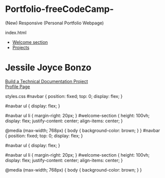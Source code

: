 # Portfolio-freeCodeCamp-
(New) Responsive (Personal Portfolio Webpage)

index.html

<nav id="navbar">
  <ul>
    <li><a href="#welcome_section">Welcome section</a></li>
    <li><a href="#projects">Projects</a></li>
  </ul>
</nav>
<div id="welcome-section">
  <h1>Jessile Joyce Bonzo</h1>
</div>
<div id="projects">
  <div class="project-tile"><a href="https://codepen.io/jessilebonzo/details/gOeyXbN">Build a Technical Documentation Project</a></div>
</div>

<footer><a id="profile-link" target="_blank" href="https://www.freecodecamp.org/jessile_bonzo">Profile Page</a></footer>
<link rel="stylesheet" href="styles.css">

styles.css
#navbar {
  position: fixed;
  top: 0;
  display: flex;
}

#navbar ul {
  display: flex;
}

#navbar ul li {
  margin-right: 20px;
}
#welcome-section {
  height: 100vh;
  display: flex;
  justify-content: center;
  align-items: center;
}

@media (max-width; 768px) {
  body {
    background-color: brown;
  }
}
#navbar {
  position: fixed;
  top: 0;
  display: flex;
}

#navbar ul {
  display: flex;
}

#navbar ul li {
  margin-right: 20px;
}
#welcome-section {
  height: 100vh;
  display: flex;
  justify-content: center;
  align-items: center;
}

@media (max-width; 768px) {
  body {
    background-color: brown;
  }
}
